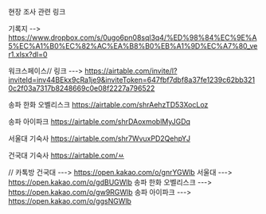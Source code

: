 현장 조사 관련 링크

기록지 --> https://www.dropbox.com/s/0ugo6pn08sql3q4/%ED%98%84%EC%9E%A5%EC%A1%B0%EC%82%AC%EA%B8%B0%EB%A1%9D%EC%A7%80_ver1.xlsx?dl=0


워크스페이스//
링크 ---> https://airtable.com/invite/l?inviteId=inv44BEkx9cRa1je9&inviteToken=647fbf7dbf8a37fe1239c62bb3210c2f03a7317b8248669c0e08f2227a796522

송파 한화 오벨리스크
https://airtable.com/shrAehzTD53XocLoz

송파 아이파크
https://airtable.com/shrDAoxmoblMyJGDq

서울대 기숙사
https://airtable.com/shr7WvuxPD2QehpYJ

건국대 기숙사
https://airtable.com/ㅆ


// 카톡방
건국대 ---> https://open.kakao.com/o/gnrYGWlb
서울대 ---> https://open.kakao.com/o/gdBUGWlb
송파 한화 오벨리스크 ---> https://open.kakao.com/o/gw9RGWlb
송파 아이파크 ---> https://open.kakao.com/o/ggsNGWlb